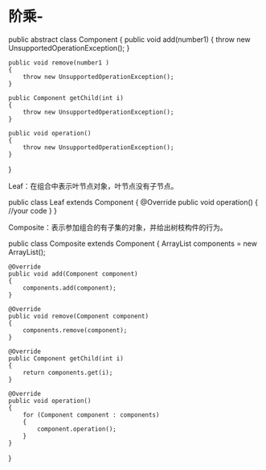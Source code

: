 # 阶乘-
public abstract class Component 
{
	public void add(number1) 
	{
		throw new UnsupportedOperationException();
	}

	public void remove(number1 ) 
	{
		throw new UnsupportedOperationException();
	}

	public Component getChild(int i) 
	{
		throw new UnsupportedOperationException();
	}

	public void operation() 
	{
		throw new UnsupportedOperationException();
	}
}
 

Leaf：在组合中表示叶节点对象，叶节点没有子节点。

public class Leaf extends Component
{
	@Override
	public void operation()
	{
		//your code
	}
}
 

Composite：表示参加组合的有子集的对象，并给出树枝构件的行为。

public class Composite extends Component
{
	ArrayList<Component> components = new ArrayList<Component>();
	
	@Override
	public void add(Component component)
	{
		components.add(component);
	}
	
	@Override
	public void remove(Component component)
	{
		components.remove(component);
	}
	
	@Override
	public Component getChild(int i)
	{
		return components.get(i);
	}
	
	@Override
	public void operation()
	{
		for (Component component : components)
		{
			component.operation();
		}
	}
}
 
